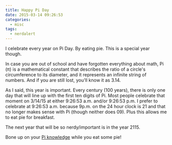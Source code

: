```yaml
---
title: Happy Pi Day
date: 2015-03-14 09:26:53
categories:
  - misc
tags:
  - nerdalert
---
```


I celebrate every year on Pi Day. By eating pie. This is a special year though.

In case you are out of school and have forgotten everything about math, Pi (&pi;) is a mathematical constant that describes the ratio of a circle's circumference to its diameter, and it represents an infinite string of numbers. And if you are still lost, you'll know it as 3.14.

As I said, this year is important. Every century (100 years), there is only one day that will line up with the first ten digits of Pi. Most people celebrate that moment on 3/14/15 at either 9:26:53 a.m. and/or 9:26:53 p.m. I prefer to celebrate at 9:26:53 a.m. because 9p.m. on the 24 hour clock is 21 and that no longer makes sense with Pi (though neither does 09). Plus this allows me to eat pie for breakfast.

The next year that will be so nerdy/important is in the year 2115.

Bone up on your [Pi knowledge][pi] while you eat some pie!

[pi]: http://en.wikipedia.org/wiki/Pi
